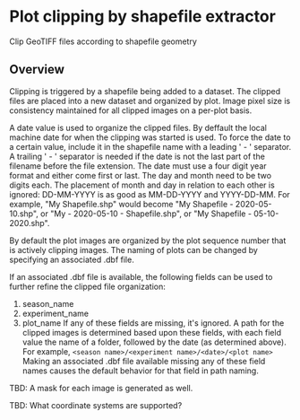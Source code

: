 # Plot clipping by shapefile extractor

Clip GeoTIFF files according to shapefile geometry

## Overview

Clipping is triggered by a shapefile being added to a dataset.
The clipped files are placed into a new dataset and organized by plot.
Image pixel size is consistency maintained for all clipped images on a per-plot basis.

A date value is used to organize the clipped files.
By deffault the local machine date for when the clipping was started is used.
To force the date to a certain value, include it in the shapefile name with a leading ' - ' separator.
A trailing ' - ' separator is needed if the date is not the last part of the filename before the file extension.
The date must use a four digit year format and either come first or last.
The day and month need to be two digits each.
The placement of month and day in relation to each other is ignored: DD-MM-YYYY is as good as MM-DD-YYYY and YYYY-DD-MM.
For example, "My Shapefile.shp" would become "My Shapefile - 2020-05-10.shp", or "My - 2020-05-10 - Shapefile.shp", or "My Shapefile - 05-10-2020.shp".

By default the plot images are organized by the plot sequence number that is actively clipping images.
The naming of plots can be changed by specifying an associated .dbf file.

If an associated .dbf file is available, the following fields can be used to further refine the clipped file organization:
1. season_name
2. experiment_name
3. plot_name
If any of these fields are missing, it's ignored.
A path for the clipped images is determined based upon these fields, with each field value the name of a folder, followed by the date (as determined above).
For example, `<season name>/<experiment name>/<date>/<plot name>`
Making an associated .dbf file available missing any of these field names causes the default behavior for that field in path naming.

TBD: A mask for each image is generated as well.

TBD: What coordinate systems are supported?
